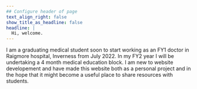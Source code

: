 ```yaml
---
## Configure header of page
text_align_right: false
show_title_as_headline: false
headline: |
  Hi, welcome.
---
```


<!-- this is a subheadline -->
I am a graduating medical student soon to start working as an FY1 doctor in Raigmore hospital, Inverness from July 2022. In my FY2 year I will be undertaking a 4 month medical education block. I am new to website developement and have made this website both as a personal project and in the hope that it might become a useful place to share resources with students.